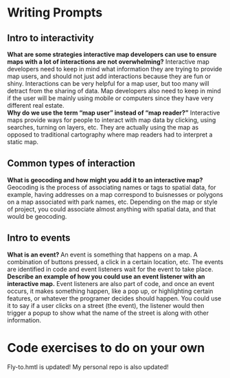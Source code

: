 <H1> Writing Prompts </h1>
<H2>Intro to interactivity</h2>

<b>What are some strategies interactive map developers can use to ensure maps with a lot of interactions are not overwhelming?</b>
Interactive map developers need to keep in mind what information they are trying to provide map users, and should not just add interactions because they are fun or shiny. Interactions can be very helpful for a map user, but too many will detract from the sharing of data. Map developers also need to keep in mind if the user will be mainly using mobile or computers since they have very different real estate.
<br>
<b>Why do we use the term “map user” instead of “map reader?”</b>
Interactive maps provide ways for people to interact with map data by clicking, using searches, turning on layers, etc. They are actually using the map as opposed to traditional cartography where map readers had to interpret a static map.
<br>
<h2>Common types of interaction</h2>
<b>What is geocoding and how might you add it to an interactive map? </b>
Geocoding is the process of associating names or tags to spatial data, for example, having addresses on a map correspond to buisnesses or polygons on a map associated with park names, etc. Depending on the map or style of project, you could associate almost anything with spatial data, and that would be geocoding. 
<br>
<h2>Intro to events</h2>
<b>What is an event? </b>
An event is something that happens on a map. A combination of buttons pressed, a click in a certain location, etc. The events are identified in code and event listeners wait for the event to take place.
<br>
<b>Describe an example of how you could use an event listener with an interactive map.</b>
Event listeners are also part of code, and once an event occurs, it makes something happen, like a pop up, or highlighting certain features, or whatever the programer decides should happen. You could use it to say if a user clicks on a street (the event), the listener would then trigger a popup to show what the name of the street is along with other information.
<h1>Code exercises to do on your own</h1>
Fly-to.hmtl is updated!
My personal repo is also updated!
